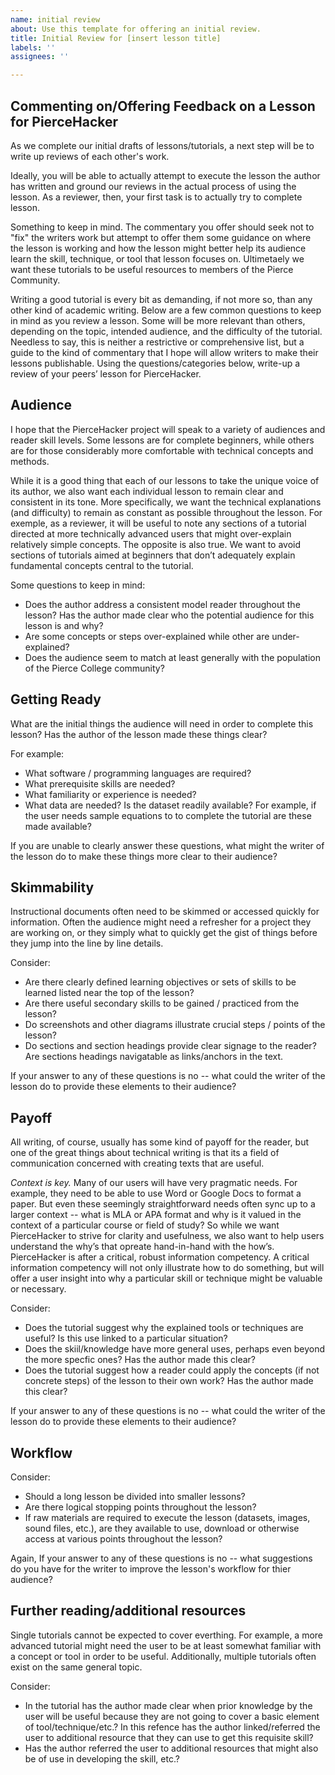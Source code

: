 ```yaml
---
name: initial review
about: Use this template for offering an initial review.
title: Initial Review for [insert lesson title]
labels: ''
assignees: ''

---
```


## Commenting on/Offering Feedback on a Lesson for PierceHacker

As we complete our initial drafts of lessons/tutorials, a next step will be to write up reviews of each other's work.

Ideally, you will be able to actually attempt to execute the lesson the author has written and ground our reviews in the actual process of using the lesson. As a reviewer, then, your first task is to actually try to complete lesson.

Something to keep in mind. The commentary you offer should seek not to "fix" the writers work but attempt to offer them some guidance on where the lesson is working and how the lesson might better help its audience learn the skill, technique, or tool that lesson focuses on. Ultimetaely we want these tutorials to be useful resources to members of the Pierce Community.

Writing a good tutorial is every bit as demanding, if not more so, than any other kind of academic writing. Below are a few common questions to keep in mind as you review a lesson. Some will be more relevant than others, depending on the topic, intended audience, and the difficulty of the tutorial. Needless to say, this is neither a restrictive or comprehensive list, but a guide to the kind of commentary that I hope will allow writers to make their lessons publishable.
Using the questions/categories below, write-up a review of your peers’ lesson for PierceHacker. 

## Audience
I hope that the PierceHacker project will speak to a variety of audiences and reader skill levels. Some lessons are for complete beginners, while others are for those considerably more comfortable with technical concepts and methods.

While it is a good thing that each of our lessons to take the unique voice of its author, we also want each individual lesson to remain clear and consistent in its tone. More specifically, we want the technical explanations (and difficulty) to remain as constant as possible throughout the lesson. For exemple, as a reviewer, it will be useful to note any sections of a tutorial directed at more technically advanced users that might over-explain relatively simple concepts. The opposite is also true. We want to avoid sections of tutorials aimed at beginners that don’t adequately explain fundamental concepts central to the tutorial. 

Some questions to keep in mind:

* Does the author address a consistent model reader throughout the lesson? Has the author made clear who the potential audience for this lesson is and why?
* Are some concepts or steps over-explained while other are under-explained?
* Does the audience seem to match at least generally with the population of the Pierce College community?

## Getting Ready

What are the initial things the audience will need in order to complete this lesson? Has the author of the lesson made these things clear? 

For example:

* What software / programming languages are required?
* What prerequisite skills are needed?
* What familiarity or experience is needed?
* What data are needed? Is the dataset readily available? For example, if the user needs sample equations to to complete the tutorial are these made available?

If you are unable to clearly answer these questions, what might the writer of the lesson do to make these things more clear to their audience?

## Skimmability
Instructional documents often need to be skimmed or accessed quickly for information. Often the audience might need a refresher for a project they are working on, or they simply what to quickly get the gist of things before they jump into the line by line details.

Consider:

* Are there clearly defined learning objectives or sets of skills to be learned listed near the top of the lesson?
* Are there useful secondary skills to be gained / practiced from the lesson?
* Do screenshots and other diagrams illustrate crucial steps / points of the lesson?
* Do sections and section headings provide clear signage to the reader? Are sections headings navigatable as links/anchors in the text.

If your answer to any of these questions is no -- what could the writer of the lesson do to provide these elements to their audience?

## Payoff
All writing, of course, usually has some kind of payoff for the reader, but one of the great things about technical writing is that its a field of communication concerned with creating texts that are useful. 

*Context is key.* Many of our users will have very pragmatic needs. For example,  they need to be able to use Word or Google Docs to format a paper. But even these seemingly straightforward needs often sync up to a larger context -- what is MLA or APA format and why is it valued in the context of a particular course or field of study? So while we want PierceHacker to strive for clarity and usefulness, we also want to help users understand the why’s that opreate hand-in-hand with the how’s. PierceHacker is after a critical, robust information competency. A critical information competency will not only illustrate how to do something, but will offer a user insight into why a particular skill or technique might be valuable or necessary.

Consider:

* Does the tutorial suggest why the explained tools or techniques are useful? Is this use linked to a particular situation? 
* Does the skiil/knowledge have more general uses, perhaps even beyond the more specfic ones? Has the author made this clear?
* Does the tutorial suggest how a reader could apply the concepts (if not concrete steps) of the lesson to their own work? Has the author made this clear?

If your answer to any of these questions is no -- what could the writer of the lesson do to provide these elements to their audience?

## Workflow

Consider:

* Should a long lesson be divided into smaller lessons?
* Are there logical stopping points throughout the lesson?
* If raw materials are required to execute the lesson (datasets, images, sound files, etc.), are they available to use, download or otherwise access at various points throughout the lesson?

Again, If your answer to any of these questions is no -- what suggestions do you have for the writer to improve the lesson's workflow for thier audience?

## Further reading/additional resources

Single tutorials cannot be expected to cover everthing. For example, a more advanced tutorial might need the user to be at least somewhat familiar with a concept or tool in order to be useful. Additionally, multiple tutorials often exist on the same general topic. 

Consider:

* In the tutorial has the author made clear when prior knowledge by the user will be useful because they are not going to cover a basic element of tool/technique/etc.? In this refence has the author linked/referred the user to additional resource that they can use to get this requisite skill?
* Has the author referred the user to additional resources that might also be of use in developing the skill, etc.?

